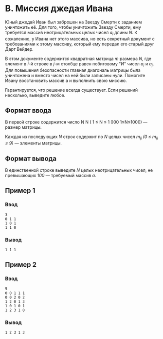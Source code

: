 # B. Миссия джедая Ивана

Юный джедай Иван был заброшен на Звезду Смерти с заданием уничтожить её. Для того, чтобы уничтожить Звезду Смерти, ему
требуется массив неотрицательных целых чисел _a<sub>i</sub>_ длины _N_. К сожалению, у Ивана нет этого массива, но есть
секретный документ с требованиями к этому массиву, который ему передал его старый друг Дарт Вейдер.

В этом документе содержится квадратная матрица _m_ размера _N_, где элемент в _i_-й строке в _j_-м столбце равен
побитовому "И" чисел _a<sub>i</sub>_ и _a<sub>j</sub>_. Для повышения безопасности главная диагональ матрицы была
уничтожена и вместо чисел на ней были записаны нули. Помогите Ивану восстановить массив a и выполнить свою миссию.

Гарантируется, что решение всегда существует. Если решений несколько, выведите любое.

## Формат ввода

В первой строке содержится число
N
N (
1
≤
N
≤
1
000
1≤N≤1000) — размер матрицы.

Каждая из последующих _N_ строк содержит по _N_ целых чисел _m<sub>ij</sub> (0 ≤ m<sub>ij</sub> ≤ 9)_ — элементы
матрицы.

## Формат вывода

В единственной строке выведите _N_ целых неотрицательных чисел, не превышающих _100_ — требуемый массив _a_.

## Пример 1

### Ввод

    3
    0 1 1
    1 0 1
    1 1 0

### Вывод

    1 1 1 

## Пример 2

### Ввод

    5
    0 0 1 1 1
    0 0 2 0 2
    1 2 0 1 3
    1 0 1 0 1
    1 2 3 1 0

### Вывод

    1 2 3 1 3 
